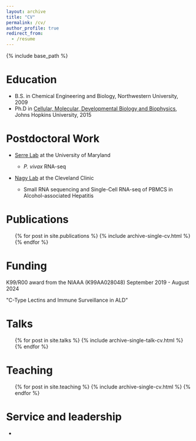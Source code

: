 ```yaml
---
layout: archive
title: "CV"
permalink: /cv/
author_profile: true
redirect_from:
  - /resume
---
```


{% include base_path %}

Education
======
* B.S. in Chemical Engineering and Biology, Northwestern University, 2009
* Ph.D in [Cellular, Molecular, Developmental Biology and Biophysics](https://cmdb.jhu.edu/), Johns Hopkins University, 2015

Postdoctoral Work
======
* [Serre Lab](https://www.igs.umaryland.edu/labs/serre) at the University of Maryland
  * <i>P. vivax</i> RNA-seq

* [Nagy Lab](https://www.lerner.ccf.org/immuno/nagy/) at the Cleveland Clinic
  * Small RNA sequencing and Single-Cell RNA-seq of PBMCS in Alcohol-associated Hepatitis
  
Publications
======
  <ul>{% for post in site.publications %}
    {% include archive-single-cv.html %}
  {% endfor %}</ul>
  
  
Funding
======
  K99/R00 award from the NIAAA (K99AA028048) September 2019 - August 2024
  
  "C-Type Lectins and Immune Surveillance in ALD"

Talks
======
  <ul>{% for post in site.talks %}
    {% include archive-single-talk-cv.html %}
  {% endfor %}</ul>
  
Teaching
======
  <ul>{% for post in site.teaching %}
    {% include archive-single-cv.html %}
  {% endfor %}</ul>
  
Service and leadership
======
* 
